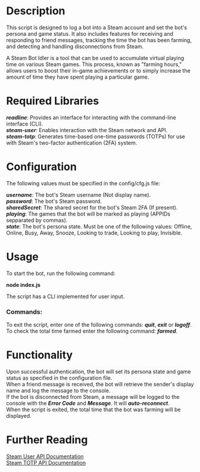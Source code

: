 # Description
This script is designed to log a bot into a Steam account and set the bot's persona and game status. It also includes features for receiving and responding to friend messages, tracking the time the bot has been farming, and detecting and handling disconnections from Steam.  

A Steam Bot Idler is a tool that can be used to accumulate virtual playing time on various Steam games. This process, known as "farming hours," allows users to boost their in-game achievements or to simply increase the amount of time they have spent playing a particular game.

# Required Libraries
__*readline*__: Provides an interface for interacting with the command-line interface (CLI).  
__*steam-user*__: Enables interaction with the Steam network and API.  
__*steam-totp*__: Generates time-based one-time passwords (TOTPs) for use with Steam's two-factor authentication (2FA) system.

# Configuration
The following values must be specified in the config/cfg.js file:

__*username*__: The bot's Steam username (Not display name).  
__*password*__: The bot's Steam password.  
__*sharedSecret*__: The shared secret for the bot's Steam 2FA (If present).  
__*playing*__: The games that the bot will be marked as playing (APPIDs sepparated by commas).  
__*state*__: The bot's persona state. Must be one of the following values: Offline, Online, Busy, Away, Snooze, Looking to trade, Looking to play, Invisible.

# Usage
To start the bot, run the following command:

<b>node index.js</b>

The script has a CLI implemented for user input.  
### Commands:
To exit the script, enter one of the following commands: __*quit*__, __*exit*__ or __*logoff*__.  
To check the total time farmed enter the following command: __*farmed*__.

# Functionality
Upon successful authentication, the bot will set its persona state and game status as specified in the configuration file.  
When a friend message is received, the bot will retrieve the sender's display name and log the message to the console.  
If the bot is disconnected from Steam, a message will be logged to the console with the __*Error Code*__ and __*Message*__. It will __*auto-reconnect*__.  
When the script is exited, the total time that the bot was farming will be displayed.  

# Further Reading
[Steam User API Documentation](https://github.com/DoctorMcKay/node-steam-user#readme)  
[Steam TOTP API Documentation](https://github.com/DoctorMcKay/node-steam-totp#readme)
